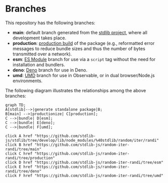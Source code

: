 <!--

@license Apache-2.0

Copyright (c) 2022 The Stdlib Authors.

Licensed under the Apache License, Version 2.0 (the "License");
you may not use this file except in compliance with the License.
You may obtain a copy of the License at

    http://www.apache.org/licenses/LICENSE-2.0

Unless required by applicable law or agreed to in writing, software
distributed under the License is distributed on an "AS IS" BASIS,
WITHOUT WARRANTIES OR CONDITIONS OF ANY KIND, either express or implied.
See the License for the specific language governing permissions and
limitations under the License.

-->

# Branches

This repository has the following branches:

-   **main**: default branch generated from the [stdlib project][stdlib-url], where all development takes place.
-   **production**: [production build][production-url] of the package (e.g., reformatted error messages to reduce bundle sizes and thus the number of bytes transmitted over a network).
-   **esm**: [ES Module][esm-url] branch for use via a `script` tag without the need for installation and bundlers.
-   **deno**: [Deno][deno-url] branch for use in Deno.
-   **umd**: [UMD][umd-url] branch for use in Observable, or in dual browser/Node.js environments.

The following diagram illustrates the relationships among the above branches:

```mermaid
graph TD;
A[stdlib]-->|generate standalone package|B;
B[main] -->|productionize| C[production];
C -->|bundle| D[esm];
C -->|bundle| E[deno];
C -->|bundle| F[umd];

click A href "https://github.com/stdlib-js/stdlib/tree/develop/lib/node_modules/%40stdlib/random/iter/randi"
click B href "https://github.com/stdlib-js/random-iter-randi/tree/main"
click C href "https://github.com/stdlib-js/random-iter-randi/tree/production"
click D href "https://github.com/stdlib-js/random-iter-randi/tree/esm"
click E href "https://github.com/stdlib-js/random-iter-randi/tree/deno"
click F href "https://github.com/stdlib-js/random-iter-randi/tree/umd"
```

[stdlib-url]: https://github.com/stdlib-js/stdlib/tree/develop/lib/node_modules/%40stdlib/random/iter/randi
[production-url]: https://github.com/stdlib-js/random-iter-randi/tree/production
[deno-url]: https://github.com/stdlib-js/random-iter-randi/tree/deno
[umd-url]: https://github.com/stdlib-js/random-iter-randi/tree/umd
[esm-url]: https://github.com/stdlib-js/random-iter-randi/tree/esm